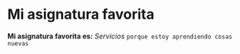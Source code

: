 # Mi asignatura favorita

**Mi asignatura favorita es:** *Servicios* `porque estoy aprendiendo cosas nuevas`

